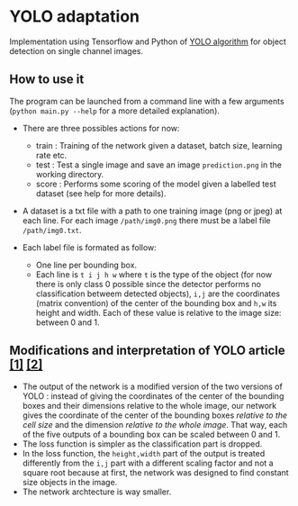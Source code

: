# YOLO adaptation

Implementation using Tensorflow and Python of [YOLO algorithm](https://pjreddie.com/darknet/yolo/) for object detection on single channel images.

## How to use it
The program can be launched from a command line with a few arguments (`python main.py --help` for a more detailed explanation).
- There are three possibles actions for now: 
  - train : Training of the network given a dataset, batch size, learning rate etc. 
  - test : Test a single image and save an image `prediction.png` in the working directory.
  - score : Performs some scoring of the model given a labelled test dataset (see help for more details).

- A dataset is a txt file with a path to one training image (png or jpeg) at each line. For each image `/path/img0.png` there must be a label file `/path/img0.txt`. 
- Each label file is formated as follow:
  - One line per bounding box.
  - Each line is  `t i j h w` where `t` is the type of the object (for now there is only class 0 possible since the detector performs no classification betweem detected objects), `i,j` are the coordinates (matrix convention) of the center of the bounding box and `h,w` its height and width. Each of these value is relative to the image size: between 0 and 1.  


## Modifications and interpretation of YOLO article [[1]](https://arxiv.org/abs/1506.02640) [[2]](https://arxiv.org/abs/1612.08242)

- The output of the network is a modified version of the two versions of YOLO : instead of giving the coordinates of the center of the bounding boxes and their dimensions relative to the whole image, our network gives the coordinate of the center of the bounding boxes *relative to the cell size* and the dimension *relative to the whole image*. That way, each of the five outputs of a bounding box can be scaled between 0 and 1.
- The loss function is simpler as the classification part is dropped.
- In the loss function, the `height,width` part of the output is treated differently from the `i,j` part with a different scaling factor and not a square root because at first, the network was designed to find constant size objects in the image. 
- The network archtecture is way smaller.
